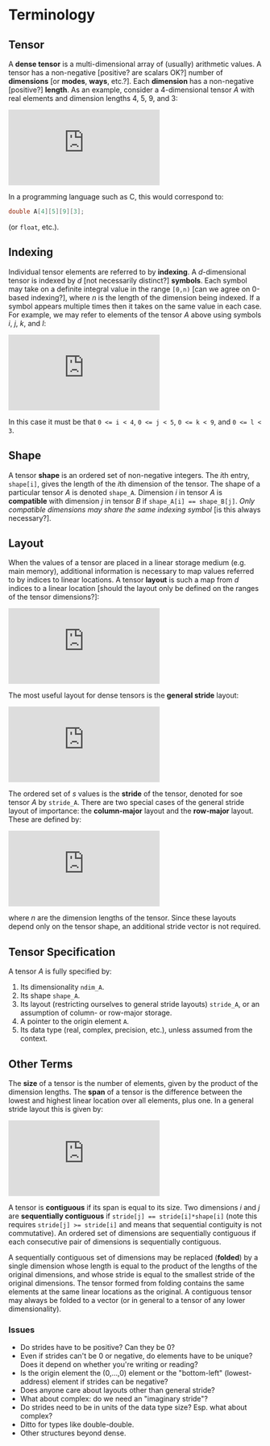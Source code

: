 # Terminology

## Tensor

A **dense tensor** is a multi-dimensional array of (usually) arithmetic values. A tensor has a non-negative [positive? are scalars OK?] number of **dimensions** [or **modes**, **ways**, etc.?]. Each **dimension** has a non-negative [positive?] **length**. As an example, consider a 4-dimensional tensor *A* with real elements and dimension lengths 4, 5, 9, and 3:

![](https://latex.codecogs.com/gif.latex?%5Cmathcal%7BA%7D%20%5Cin%20%5Cmathbb%7BR%7D%5E%7B4%20%5Cotimes%205%20%5Cotimes%209%20%5Cotimes%203%7D)

In a programming language such as C, this would correspond to:

```C
double A[4][5][9][3];
```

(or `float`, etc.).

## Indexing

Individual tensor elements are referred to by **indexing**. A *d*-dimensional tensor is indexed by *d* [not necessarily distinct?] **symbols**. Each symbol may take on a definite integral value in the range `[0,n)` [can we agree on 0-based indexing?], where *n* is the length of the dimension being indexed. If a symbol appears multiple times then it takes on the same value in each case. For example, we may refer to elements of the tensor *A* above using symbols *i*, *j*, *k*, and *l*:

![](https://latex.codecogs.com/gif.latex?%5Cmathcal%7BA%7D_%7Bijkl%7D%20%5Cin%20%5Cmathbb%7BR%7D)

In this case it must be that `0 <= i < 4`, `0 <= j < 5`, `0 <= k < 9`, and `0 <= l < 3`.

## Shape

A tensor **shape** is an ordered set of non-negative integers. The *i*th entry, `shape[i]`, gives the length of the *i*th dimension of the tensor. The shape of a particular tensor *A* is denoted `shape_A`. Dimension *i* in tensor *A* is **compatible** with dimension *j* in tensor *B* if `shape_A[i] == shape_B[j]`. *Only compatible dimensions may share the same indexing symbol* [is this always necessary?].

## Layout

When the values of a tensor are placed in a linear storage medium (e.g. main memory), additional information is necessary to map values referred to by indices to linear locations. A tensor **layout** is such a map from *d* indices to a linear location [should the layout only be defined on the ranges of the tensor dimensions?]:

![](https://latex.codecogs.com/gif.latex?%5Cmathrm%7Blayout%7D%20%5C%2C%5Ccolon%20%5Cmathbb%7BN%7D%5Ed%20%5Cto%20%5Cmathbb%7BN%7D)

The most useful layout for dense tensors is the **general stride** layout:

![](https://latex.codecogs.com/gif.latex?%5Cmathrm%7Blayout%7D%20%5C%2C%5Ccolon%20%28i_0%2C%5Cldots%2Ci_%7Bd-1%7D%29%20%5Cmapsto%20%5Csum_%7Bk%3D0%7D%5E%7Bd-l%7D%20s_k%20%5Ccdot%20i_k)

The ordered set of *s* values is the **stride** of the tensor, denoted for soe tensor *A* by `stride_A`. There are two special cases of the general stride layout of importance: the **column-major** layout and the **row-major** layout. These are defined by:

![](https://latex.codecogs.com/gif.latex?%5Cbegin%7Balign*%7D%20%5Cmathrm%7Blayout_%7Bcol%7D%7D%20%5C%2C%5Ccolon%20%28i_0%2C%5Cldots%2Ci_%7Bd-1%7D%29%20%5Cmapsto%20%26%20%5Csum_%7Bk%3D0%7D%20i_k%20%5Cprod_%7Bl%3D0%7D%5E%7Bk-1%7D%20n_l%20%5C%5C%20%5Cmathrm%7Blayout_%7Brow%7D%7D%20%5C%2C%5Ccolon%20%28i_0%2C%5Cldots%2Ci_%7Bd-1%7D%29%20%5Cmapsto%20%26%20%5Csum_%7Bk%3D0%7D%20i_k%20%5Cprod_%7Bl%3Dk&plus;1%7D%5E%7Bd-1%7D%20n_l%20%5Cend%7Balign*%7D)

where *n* are the dimension lengths of the tensor. Since these layouts depend only on the tensor shape, an additional stride vector is not required.

## Tensor Specification

A tensor *A* is fully specified by:

1. Its dimensionality `ndim_A`.
2. Its shape `shape_A`.
3. Its layout (restricting ourselves to general stride layouts) `stride_A`, or an assumption of column- or row-major storage.
4. A pointer to the origin element `A`.
5. Its data type (real, complex, precision, etc.), unless assumed from the context.

## Other Terms

The **size** of a tensor is the number of elements, given by the product of the dimension lengths. The **span** of a tensor is the difference between the lowest and highest linear location over all elements, plus one. In a general stride layout this is given by: 

![](https://latex.codecogs.com/gif.latex?%5Cmathrm%7Bspan%7D%20%3D%201&plus;%5Csum_%7Bi%3D0%7D%5E%7Bd-1%7D%20%28n_i-1%29%5Ccdot%20%7Cs_i%7C)

A tensor is **contiguous** if its span is equal to its size. Two dimensions *i* and *j* are **sequentially contiguous** if `stride[j] == stride[i]*shape[i]` (note this requires `stride[j] >= stride[i]` and means that sequential contiguity is not commutative). An ordered set of dimensions are sequentially contiguous if each consecutive pair of dimensions is sequentially contiguous.

A sequentially contiguous set of dimensions may be replaced (**folded**) by a single dimension whose length is equal to the product of the lengths of the original dimensions, and whose stride is equal to the smallest stride of the original dimensions. The tensor formed from folding contains the same elements at the same linear locations as the original. A contiguous tensor may always be folded to a vector (or in general to a tensor of any lower dimensionality).

### Issues

- Do strides have to be positive? Can they be 0?
- Even if strides can't be 0 or negative, do elements have to be unique? Does it depend on whether you're writing or reading?
- Is the origin element the (0,...,0) element or the "bottom-left" (lowest-address) element if strides can be negative?
- Does anyone care about layouts other than general stride?
- What about complex: do we need an "imaginary stride"?
- Do strides need to be in units of the data type size? Esp. what about complex?
- Ditto for types like double-double.
- Other structures beyond dense.
